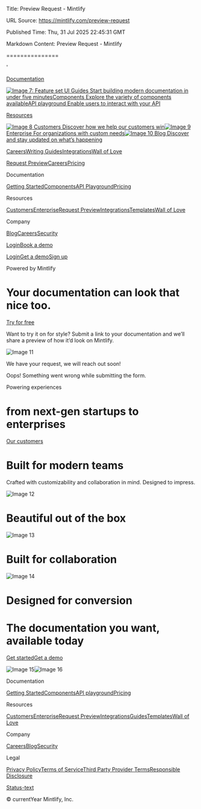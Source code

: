 Title: Preview Request - Mintlify

URL Source: https://mintlify.com/preview-request

Published Time: Thu, 31 Jul 2025 22:45:31 GMT

Markdown Content:
Preview Request - Mintlify

===============

'

[](https://mintlify.com/)

[Documentation](https://mintlify.com/docs)

[![Image 7: Feature set UI](https://cdn.prod.website-files.com/66cc2bd703ccf308a49a6188/66eaabfa0d26093561a2128e_Getting%20started.svg) Guides Start building modern documentation in under five minutes](https://mintlify.com/docs)[Components Explore the variety of components available](https://mintlify.com/docs/content/components/)[API playground Enable users to interact with your API](https://mintlify.com/docs/api-playground)

[Resources](https://mintlify.com/customers)

[![Image 8](https://cdn.prod.website-files.com/66cc2bd703ccf308a49a6188/68310859d855439ff8a424e6_Nav-Customer-May23-Light.png) Customers Discover how we help our customers win](https://mintlify.com/customers)[![Image 9](https://cdn.prod.website-files.com/66cc2bd703ccf308a49a6188/66fb1f61e959ed44eea75a0f_ENT-New-Light.svg) Enterprise For organizations with custom needs](https://mintlify.com/enterprise)[![Image 10](https://cdn.prod.website-files.com/66cc2bd703ccf308a49a6188/66eaabf98655455a7fb6b139_Blog.svg) Blog Discover and stay updated on what’s happening](https://mintlify.com/blog)

[Careers](https://security.mintlify.com/)[Writing Guides](https://mintlify.com/guides)[Integrations](https://mintlify.com/docs/integrations/analytics/overview)[Wall of Love](https://mintlify.com/love)

[Request Preview](https://mintlify.com/preview)[Careers](https://mintlify.com/careers)[Pricing](https://mintlify.com/pricing)

Documentation

[Getting Started](https://mintlify.com/docs)[Components](https://mintlify.com/docs/content/components)[API Playground](https://mintlify.com/docs/api-playground/)[Pricing](https://mintlify.com/pricing)

Resources

[Customers](https://mintlify.com/customers)[Enterprise](https://mintlify.com/enterprise)[Request Preview](https://mintlify.com/preview)[Integrations](https://mintlify.com/docs/integrations/analytics/overview)[Templates](https://github.com/mintlify/themes)[Wall of Love](https://mintlify.com/love)

Company

[Blog](https://mintlify.com/blog)[Careers](https://mintlify.com/careers)[Security](https://mintlify.com/security/responsible-disclosure)

[Login](https://dashboard.mintlify.com/login)[Book a demo](https://mintlify.com/preview-request#)

[Login](https://dashboard.mintlify.com/login)[Get a demo](https://mintlify.com/preview-request#)[Sign up](https://dashboard.mintlify.com/signup)

Powered by Mintlify

Your documentation can look that nice too.
==========================================

[Try for free](https://dashboard.mintlify.com/signup)

Want to try it on for style? Submit a link to your documentation and we’ll share a preview of how it’d look on Mintlify.

![Image 11](https://cdn.prod.website-files.com/66cc2bd703ccf308a49a6188/66f53fa4669b37efd24560b6_Preview%20mockup%20-%20light.png)

We have your request, we will reach out soon!

Oops! Something went wrong while submitting the form.

Powering experiences

from next-gen startups to enterprises
===========================================================

[Our customers](https://mintlify.com/customers)

Built for modern teams
======================

Crafted with customizability and collaboration in mind. Designed to impress.

![Image 12](https://cdn.prod.website-files.com/66cc2bd703ccf308a49a6188/66f5aab30db431b6a5c57768_OOTB%20-%20Light.png)

Beautiful out of the box
========================

![Image 13](https://cdn.prod.website-files.com/66cc2bd703ccf308a49a6188/66f5a9dbb2a95605b9a2cfb4_Collab%20-%20Light.png)

Built for collaboration
=======================

![Image 14](https://cdn.prod.website-files.com/66cc2bd703ccf308a49a6188/66f5aa67849e034afe751325_Conversion%20-%20Light.png)

Designed for conversion
=======================

The documentation you want, available today
===========================================

[Get started](https://dashboard.mintlify.com/signup)[Get a demo](https://mintlify.com/preview-request#)

![Image 15](https://cdn.prod.website-files.com/66cc2bd703ccf308a49a6188/66f29d9b066343224a22e4b1_footer%20CTA%20-%20updated%201.svg)![Image 16](https://cdn.prod.website-files.com/66cc2bd703ccf308a49a6188/66ed32d350cf8baabd44e39f_mobile%20illust.svg)

[](https://mintlify.com/preview-request#)

[](https://x.com/mintlify)[](https://www.linkedin.com/company/mintlify/)[](https://github.com/mintlify)[](https://mintlify.com/community)

Documentation

[Getting Started](https://mintlify.com/docs/)[Components](https://mintlify.com/docs/content/components)[API playground](https://mintlify.com/docs/api-playground/)[Pricing](https://mintlify.com/pricing)

Resources

[Customers](https://mintlify.com/customers)[Enterprise](https://mintlify.com/enterprise)[Request Preview](https://mintlify.com/preview)[Integrations](https://mintlify.com/docs/integrations/analytics/overview)[Guides](https://mintlify.com/guides)[Templates](https://mintlify.com/docs/themes)[Wall of Love](https://mintlify.com/love)

Company

[Careers](https://mintlify.com/careers)[Blog](https://mintlify.com/blog)[Security](https://security.mintlify.com/)

Legal

[Privacy Policy](https://mintlify.com/legal/privacy)[Terms of Service](https://mintlify.com/legal/terms)[Third Party Provider Terms](https://mintlify.com/legal/third-party-provider-terms)[Responsible Disclosure](https://mintlify.com/security/responsible-disclosure)

[Status-text](https://status.mintlify.com/)

© currentYear Mintlify, Inc.

[](https://mintlify.com/preview-request#)[](https://mintlify.com/preview-request#)
